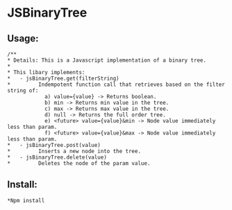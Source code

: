 # JSBinaryTree

## Usage:
    /**
    * Details: This is a Javascript implementation of a binary tree.
    *
    * This libary implements:
    *   - jsBinaryTree.get(filterString)  
    *         Indempotent function call that retrieves based on the filter string of:
                a) value={value} -> Returns boolean.
                b) min -> Returns min value in the tree.
                c) max -> Returns max value in the tree.
                d) null -> Returns the full order tree.
                e) <future> value={value}&min -> Node value immediately less than param.
                f) <future> value={value}&max -> Node value immediately less than param.
    *   - jsBinaryTree.post(value)
    *         Inserts a new node into the tree.
    *   - jsBinaryTree.delete(value)
    *         Deletes the node of the param value.

## Install:
    *Npm install
